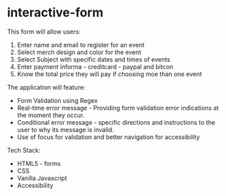 # interactive-form

This form will allow users:

1. Enter name and email to register for an event
2. Select merch design and color for the event
3. Select Subject with specific dates and times of events
4. Enter payment informa - creditcard - paypal and bitcon
5. Know the total price they will pay if choosing moe than one event

The application will feature:

- Form Validation using Regex 
- Real-time error message - Providing form validation error indications at the moment they occur.
- Conditional error message - specific directions and instructions to the user to why its message is invalid.
- Use of focus for validation and better navigation for accessibility

Tech Stack:

- HTML5 - forms
- CSS
- Vanilla Javascript
- Accessibility 

